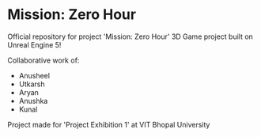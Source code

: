 # Mission: Zero Hour

Official repository for project 'Mission: Zero Hour' 3D Game project built on Unreal Engine 5!

Collaborative work of:

- Anusheel
- Utkarsh
- Aryan
- Anushka
- Kunal

Project made for 'Project Exhibition 1' at VIT Bhopal University

